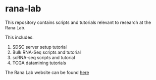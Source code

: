 # rana-lab

This repository contains scripts and tutorials relevant to research at the Rana Lab.

This includes:
1. SDSC server setup tutorial
2. Bulk RNA-Seq scripts and tutorial
3. scRNA-seq scripts and tutorial
4. TCGA datamining tutorials

The Rana Lab website can be found [here](https://ranalab.ucsd.edu/)



```python

```
